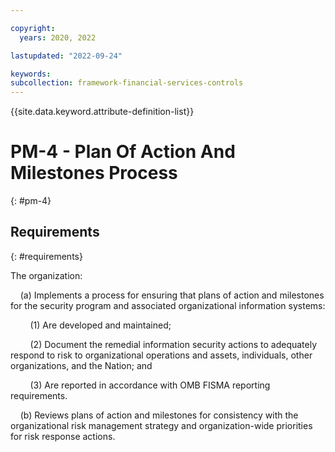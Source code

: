 ```yaml
---

copyright:
  years: 2020, 2022

lastupdated: "2022-09-24"

keywords: 
subcollection: framework-financial-services-controls
---
```


{{site.data.keyword.attribute-definition-list}}

# PM-4 - Plan Of Action And Milestones Process
{: #pm-4}

## Requirements
{: #requirements}

The organization:

&nbsp;&nbsp;&nbsp;&nbsp;(a) Implements a process for ensuring that plans of action and milestones for the security program and associated organizational information systems:

&nbsp;&nbsp;&nbsp;&nbsp;&nbsp;&nbsp;&nbsp;&nbsp;(1) Are developed and maintained;

&nbsp;&nbsp;&nbsp;&nbsp;&nbsp;&nbsp;&nbsp;&nbsp;(2) Document the remedial information security actions to adequately respond to risk to organizational operations and assets, individuals, other organizations, and the Nation; and

&nbsp;&nbsp;&nbsp;&nbsp;&nbsp;&nbsp;&nbsp;&nbsp;(3) Are reported in accordance with OMB FISMA reporting requirements.

&nbsp;&nbsp;&nbsp;&nbsp;(b) Reviews plans of action and milestones for consistency with the organizational risk management strategy and organization-wide priorities for risk response actions.

